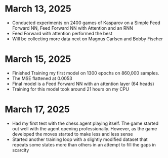 # March 13, 2025
* Conducted experiments on 2400 games of Kasparov on a Simple Feed Forward NN, Feed Forward NN with Attention and an RNN
* Feed Forward with attention performed the best
* Will be collecting more data next on Magnus Carlsen and Bobby Fischer

# March 15, 2025
* Finished Training my first model on 1300 epochs on 860,000 samples.
* The MSE flattened at 0.0053
* Final model is a Feed Forward NN with an attention layer (64 heads)
* Training for this model took around 21 hours on my CPU

# March 17, 2025
* Had my first test with the chess agent playing itself. The game started out well with the agent opening professionally. However, as the game developed the moves started to make less and less sense
* Started another training loop with a slightly modified dataset that repeats some states more than others in an attempt to fill the gaps in scarcity
